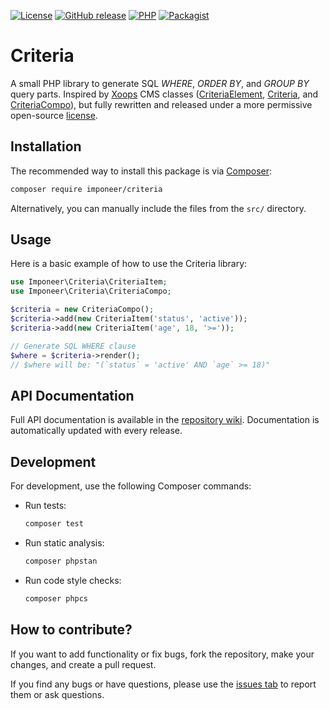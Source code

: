 [![License](https://img.shields.io/github/license/imponeer/criteria.svg)](LICENSE)
[![GitHub release](https://img.shields.io/github/release/imponeer/criteria.svg)](https://github.com/imponeer/criteria/releases) [![PHP](https://img.shields.io/packagist/php-v/imponeer/criteria.svg)](http://php.net) 
[![Packagist](https://img.shields.io/packagist/dm/imponeer/criteria.svg)](https://packagist.org/packages/imponeer/criteria)

# Criteria

A small PHP library to generate SQL *WHERE*, *ORDER BY*, and *GROUP BY* query parts. Inspired by [Xoops](//xoops.org) CMS classes ([CriteriaElement](https://github.com/XOOPS/XoopsCore/blob/b6c8582ef294f85bde7e8e48f7475c1d36284c5e/xoops_lib/Xoops/Core/Kernel/CriteriaElement.php), [Criteria](https://github.com/XOOPS/XoopsCore/blob/b6c8582ef294f85bde7e8e48f7475c1d36284c5e/xoops_lib/Xoops/Core/Kernel/Criteria.php), and [CriteriaCompo](https://github.com/XOOPS/XoopsCore/blob/b6c8582ef294f85bde7e8e48f7475c1d36284c5e/xoops_lib/Xoops/Core/Kernel/CriteriaCompo.php)), but fully rewritten and released under a more permissive open-source [license](LICENSE).

## Installation

The recommended way to install this package is via [Composer](https://getcomposer.org):

```bash
composer require imponeer/criteria
```

Alternatively, you can manually include the files from the `src/` directory.

## Usage

Here is a basic example of how to use the Criteria library:

```php
use Imponeer\Criteria\CriteriaItem;
use Imponeer\Criteria\CriteriaCompo;

$criteria = new CriteriaCompo();
$criteria->add(new CriteriaItem('status', 'active'));
$criteria->add(new CriteriaItem('age', 18, '>='));

// Generate SQL WHERE clause
$where = $criteria->render();
// $where will be: "(`status` = 'active' AND `age` >= 18)"
```

## API Documentation

Full API documentation is available in the [repository wiki](https://github.com/imponeer/criteria/wiki). Documentation is automatically updated with every release.

## Development

For development, use the following Composer commands:

- Run tests:
  ```bash
  composer test
  ```
- Run static analysis:
  ```bash
  composer phpstan
  ```
- Run code style checks:
  ```bash
  composer phpcs
  ```

## How to contribute?

If you want to add functionality or fix bugs, fork the repository, make your changes, and create a pull request.

If you find any bugs or have questions, please use the [issues tab](https://github.com/imponeer/criteria/issues) to report them or ask questions.
